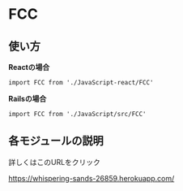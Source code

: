 # FCC


## 使い方

**Reactの場合**
```
import FCC from './JavaScript-react/FCC'
```
**Railsの場合**
```
import FCC from './JavaScript/src/FCC'
```

## 各モジュールの説明


詳しくはこのURLをクリック


https://whispering-sands-26859.herokuapp.com/